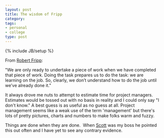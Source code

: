 ```yaml
---
layout: post
title: The wisdom of Fripp
category: 
tags: 
- personal
- college
type: post
---
```

{% include JB/setup %}

From <a href="http://www.dgmlive.com/diaries.htm?entry=12714" target="_self">Robert Fripp</a>:

"We are only ready to undertake a piece of work when we have completed that piece of work. Doing the task prepares us to do the task: we are learning on the job. So, clearly, we don’t understand how to do the job until we’ve already done it."

It always drove me nuts to attempt to estimate time for project managers.  Estimates would be tossed out with no basis in reality and I could only say "I don't know." A best guess is as useful as no guess at all. Project management seems like a weak use of the term 'management' but there's lots of pretty pictures, charts and numbers to make folks warm and fuzzy.

Things are done when they are done.  When <a href="http://www.betweenthecities.com/blog/ljr/" target="_self">Scott</a> was my boss he pointed this out often and I have yet to see any contrary evidence.

